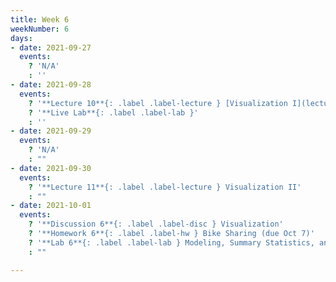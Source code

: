 ```yaml
---
title: Week 6
weekNumber: 6
days:
- date: 2021-09-27
  events:
    ? 'N/A'
    : ''
- date: 2021-09-28
  events:
    ? '**Lecture 10**{: .label .label-lecture } [Visualization I](lecture/lec10)'
    ? '**Live Lab**{: .label .label-lab }'
    : ''
- date: 2021-09-29
  events:
    ? 'N/A'
    : ""
- date: 2021-09-30
  events:
    ? '**Lecture 11**{: .label .label-lecture } Visualization II'
    : ""
- date: 2021-10-01
  events:
    ? '**Discussion 6**{: .label .label-disc } Visualization'
    ? '**Homework 6**{: .label .label-hw } Bike Sharing (due Oct 7)'
    ? '**Lab 6**{: .label .label-lab } Modeling, Summary Statistics, and Loss Functions (due Oct 5)'
    : ""

---
```

